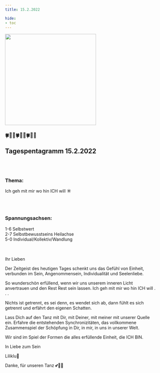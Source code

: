 ```yaml
---
title: 15.2.2022

hide:
- toc
---
```



<style>
img {
  width: 300px;
  max-width: 99%
}
</style>

![](/img/2022-02-15.png)

### 🍀🦋💚🍀🦋💚🍀🦋💚

## **Tagespentagramm 15.2.2022**
<br><br>
### **Thema:**
Ich geh mit mir wo hin ICH will ☀️

<br><br>
### **Spannungsachsen:**
1-6 Selbstwert  
2-7 Selbstbewusstseins Heilachse  
5-0 Individual/Kollektiv/Wandlung
<br><br><br>


Ihr Lieben

Der Zeitgeist des heutigen Tages schenkt uns das Gefühl von Einheit, verbunden im Sein, Angenommensein, Individualität und Seelenliebe.

So wunderschön erfüllend, wenn wir uns unserem inneren Licht anvertrauen und den Rest Rest sein lassen. Ich geh mit mir wo hin ICH will . . .

Nichts ist getrennt, es sei denn, es wendet sich ab, dann fühlt es sich getrennt und erfährt den eigenen Schatten.

Lass Dich auf den Tanz mit Dir, mit Deiner, mit meiner mit unserer Quelle ein. Erfahre die entstehenden Synchronizitäten, das vollkommene Zusammenspiel der Schöpfung in Dir, in mir, in uns in unserer Welt.

Wir sind im Spiel der Formen die alles erfüllende Einheit, die ICH BIN.

In Liebe zum Sein

Liliklu🦋

Danke, für unseren Tanz 💕🌷🌸
